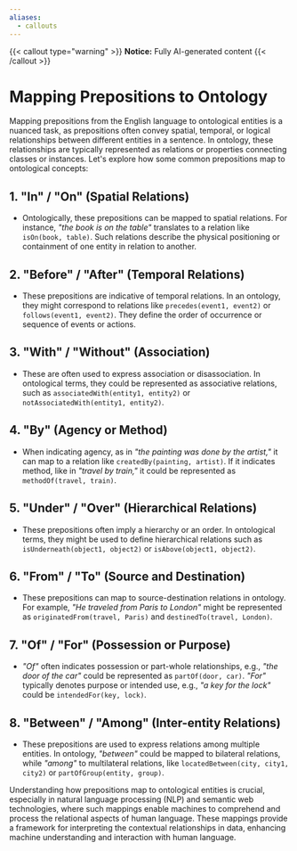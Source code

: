 ```yaml
---
aliases:
  - callouts
---
```


{{< callout type="warning" >}}
**Notice:** Fully AI-generated content
{{< /callout >}}

# Mapping Prepositions to Ontology

Mapping prepositions from the English language to ontological entities is a nuanced task, as prepositions often convey spatial, temporal, or logical relationships between different entities in a sentence. In ontology, these relationships are typically represented as relations or properties connecting classes or instances. Let's explore how some common prepositions map to ontological concepts:

## 1. "In" / "On" (Spatial Relations)

- Ontologically, these prepositions can be mapped to spatial relations. For instance, _"the book is on the table"_ translates to a relation like `isOn(book, table)`. Such relations describe the physical positioning or containment of one entity in relation to another.

## 2. "Before" / "After" (Temporal Relations)

- These prepositions are indicative of temporal relations. In an ontology, they might correspond to relations like `precedes(event1, event2)` or `follows(event1, event2)`. They define the order of occurrence or sequence of events or actions.

## 3. "With" / "Without" (Association)

- These are often used to express association or disassociation. In ontological terms, they could be represented as associative relations, such as `associatedWith(entity1, entity2)` or `notAssociatedWith(entity1, entity2)`.

## 4. "By" (Agency or Method)

- When indicating agency, as in _"the painting was done by the artist,"_ it can map to a relation like `createdBy(painting, artist)`. If it indicates method, like in _"travel by train,"_ it could be represented as `methodOf(travel, train)`.

## 5. "Under" / "Over" (Hierarchical Relations)

- These prepositions often imply a hierarchy or an order. In ontological terms, they might be used to define hierarchical relations such as `isUnderneath(object1, object2)` or `isAbove(object1, object2)`.

## 6. "From" / "To" (Source and Destination)

- These prepositions can map to source-destination relations in ontology. For example, _"He traveled from Paris to London"_ might be represented as `originatedFrom(travel, Paris)` and `destinedTo(travel, London)`.

## 7. "Of" / "For" (Possession or Purpose)

- _"Of"_ often indicates possession or part-whole relationships, e.g., _"the door of the car"_ could be represented as `partOf(door, car)`. _"For"_ typically denotes purpose or intended use, e.g., _"a key for the lock"_ could be `intendedFor(key, lock)`.

## 8. "Between" / "Among" (Inter-entity Relations)

- These prepositions are used to express relations among multiple entities. In ontology, _"between"_ could be mapped to bilateral relations, while _"among"_ to multilateral relations, like `locatedBetween(city, city1, city2)` or `partOfGroup(entity, group)`.

Understanding how prepositions map to ontological entities is crucial, especially in natural language processing (NLP) and semantic web technologies, where such mappings enable machines to comprehend and process the relational aspects of human language. These mappings provide a framework for interpreting the contextual relationships in data, enhancing machine understanding and interaction with human language.
